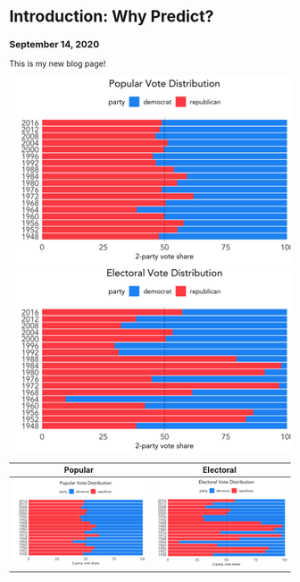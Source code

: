 # Introduction: Why Predict?
### September 14, 2020

This is my new blog page!

![Popular Vote](../figures/popularvote_1948-2016.png) ![Electoral Vote](../figures/electoralvote_1948-2016.png)


Popular             |  Electoral
:-------------------------:|:-------------------------:
![](../figures/popularvote_1948-2016.png)  |  ![](../figures/electoralvote_1948-2016.png)
